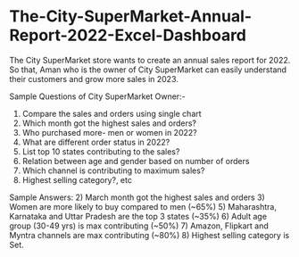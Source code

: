 # The-City-SuperMarket-Annual-Report-2022-Excel-Dashboard

The City SuperMarket store wants to create an annual sales report for 2022. So that, Aman who is the owner of City SuperMarket can easily understand their customers and grow more sales in 2023.

Sample Questions of City SuperMarket Owner:-

1) Compare the sales and orders using single chart
2)  Which month got the highest sales and orders?
3) Who purchased more- men or women in 2022?
4) What are different order status in 2022?
5) List top 10 states contributing to the sales?
6) Relation between age and gender based on number of orders
7) Which channel is contributing to maximum sales?
8) Highest selling category?, etc

Sample Answers:
2) March month got the highest sales and orders
3) Women are more likely to buy compared to men (~65%)
5) Maharashtra, Karnataka and Uttar Pradesh are the top 3 states (~35%)
6) Adult age group (30-49 yrs) is max contributing (~50%)
7) Amazon, Flipkart and Myntra channels are max contributing (~80%)
8) Highest selling category is Set.
